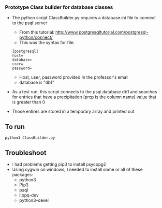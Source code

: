 ### Prototype Class builder for database classes

- The python script ClassBuilder.py requires a database.ini file to connect to
the psql server
  - From this tutorial: http://www.postgresqltutorial.com/postgresql-python/connect/
  - This was the syntax for file:
  
  ```
  [postgresql]
  host=
  database=
  user=
  password=
  ```
  
  - Host, user, password provided in the professor's email
  - database is "db1"

- As a test run, this script connects to the psql database db1 and searches for
entries that have a precipitation (prcp is the column name) value that is
greater than 0
- Those entires are stored in a temporary array and printed out  




## To run
`python3 ClassBuilder.py`

## Troubleshoot
- I had problems getting pip3 to install psycopg2
- Using cygwin on windows, I needed to install some or all of these packages:
  - python3
  - Pip3
  - psql
  - libpq-dev
  - python3-devel

